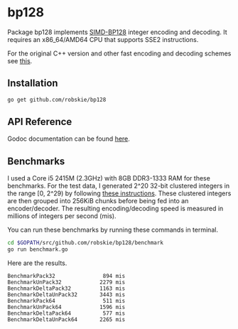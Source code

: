 # bp128

Package bp128 implements [SIMD-BP128][1] integer encoding and decoding.
It requires an x86_64/AMD64 CPU that supports SSE2 instructions.

For the original C++ version and other fast encoding and decoding schemes see
[this][2].

[1]: http://arxiv.org/abs/1209.2137
[2]: https://github.com/lemire/SIMDCompressionAndIntersection

## Installation
```sh
go get github.com/robskie/bp128
```

## API Reference

Godoc documentation can be found [here](https://godoc.org/github.com/robskie/bp128).

## Benchmarks

I used a Core i5 2415M (2.3GHz) with 8GB DDR3-1333 RAM for these benchmarks.
For the test data, I generated 2^20 32-bit clustered integers in the range
[0, 2^29) by following [these instructions][3]. These clustered integers are
then grouped into 256KiB chunks before being fed into an encoder/decoder. The
resulting encoding/decoding speed is measured in millions of integers per second
(mis).

You can run these benchmarks by running these commands in terminal.

```bash
cd $GOPATH/src/github.com/robskie/bp128/benchmark
go run benchmark.go
```

[3]: https://github.com/lemire/SIMDCompressionAndIntersection/tree/master/advancedbenchmarking

Here are the results.

```
BenchmarkPack32               894 mis
BenchmarkUnPack32            2279 mis
BenchmarkDeltaPack32         1163 mis
BenchmarkDeltaUnPack32       3443 mis
BenchmarkPack64               511 mis
BenchmarkUnPack64            1596 mis
BenchmarkDeltaPack64          577 mis
BenchmarkDeltaUnPack64       2265 mis
```

